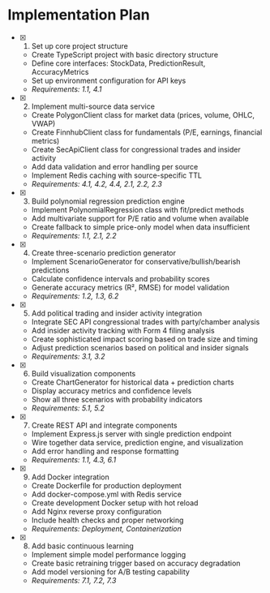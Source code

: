 # Implementation Plan

- [x] 1. Set up core project structure

  - Create TypeScript project with basic directory structure
  - Define core interfaces: StockData, PredictionResult, AccuracyMetrics
  - Set up environment configuration for API keys
  - _Requirements: 1.1, 4.1_

- [x] 2. Implement multi-source data service

  - Create PolygonClient class for market data (prices, volume, OHLC, VWAP)
  - Create FinnhubClient class for fundamentals (P/E, earnings, financial metrics)
  - Create SecApiClient class for congressional trades and insider activity
  - Add data validation and error handling per source
  - Implement Redis caching with source-specific TTL
  - _Requirements: 4.1, 4.2, 4.4, 2.1, 2.2, 2.3_

- [x] 3. Build polynomial regression prediction engine

  - Implement PolynomialRegression class with fit/predict methods
  - Add multivariate support for P/E ratio and volume when available
  - Create fallback to simple price-only model when data insufficient
  - _Requirements: 1.1, 2.1, 2.2_

- [x] 4. Create three-scenario prediction generator

  - Implement ScenarioGenerator for conservative/bullish/bearish predictions
  - Calculate confidence intervals and probability scores
  - Generate accuracy metrics (R², RMSE) for model validation
  - _Requirements: 1.2, 1.3, 6.2_

- [x] 5. Add political trading and insider activity integration

  - Integrate SEC API congressional trades with party/chamber analysis
  - Add insider activity tracking with Form 4 filing analysis
  - Create sophisticated impact scoring based on trade size and timing
  - Adjust prediction scenarios based on political and insider signals
  - _Requirements: 3.1, 3.2_

- [x] 6. Build visualization components

  - Create ChartGenerator for historical data + prediction charts
  - Display accuracy metrics and confidence levels
  - Show all three scenarios with probability indicators
  - _Requirements: 5.1, 5.2_

- [x] 7. Create REST API and integrate components

  - Implement Express.js server with single prediction endpoint
  - Wire together data service, prediction engine, and visualization
  - Add error handling and response formatting
  - _Requirements: 1.1, 4.3, 6.1_

- [x] 9. Add Docker integration

  - Create Dockerfile for production deployment
  - Add docker-compose.yml with Redis service
  - Create development Docker setup with hot reload
  - Add Nginx reverse proxy configuration
  - Include health checks and proper networking
  - _Requirements: Deployment, Containerization_

- [x] 8. Add basic continuous learning

  - Implement simple model performance logging
  - Create basic retraining trigger based on accuracy degradation
  - Add model versioning for A/B testing capability
  - _Requirements: 7.1, 7.2, 7.3_
